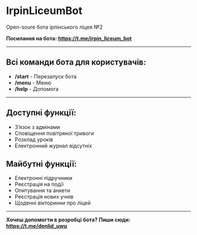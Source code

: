 # IrpinLiceumBot

Open-soure бота ірпінського ліцея №2

<b>Посилання на бота: https://t.me/irpin_liceum_bot</b>

<hr>

<h2>Всі команди бота для користувачів: </h2>
<ul>
  <li><b>/start</b> - Перезапуск бота</li>
  <li><b>/menu</b> - Меню</li>
  <li><b>/help</b> - Допомога</li>
</ul>

<hr>
<h2>Доступні функції: </h2>
<ul>
  <li>Зʼязок з адмінами</li>
  <li>Сповіщення повітряної тривоги</li>
  <li>Розклад уроків</li>
  <li>Електронний журнал відсутніх</li>
</ul>
<h2>Майбутні функції: </h2>
<ul>
  <li>Електронні підручники</li>
  <li>Реєстрація на події</li>
  <li>Опитування та анкети</li>
  <li>Реєстрація нових учнів</li>
  <li>Щоденні вікторинни про ліцей</li>
</ul>
<hr>

<b>Хочеш допомогти в розробці бота? Пиши сюди: https://t.me/denlid_uwu</b>
